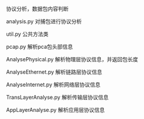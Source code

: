 协议分析，数据包内容判断

analysis.py
    对捕包进行协议分析

util.py
    公共方法类

pcap.py
	解析pca包头部信息

AnalysePhysical.py
	解析物理层协议信息，并返回包长度
	
AnalyseEthernet.py
	解析链路层协议信息

AnalyseInternet.py
	解析网络层协议信息

TransLayerAnalyse.py
	解析传输层协议信息

AppLayerAnalyse.py
	解析应用层协议信息
